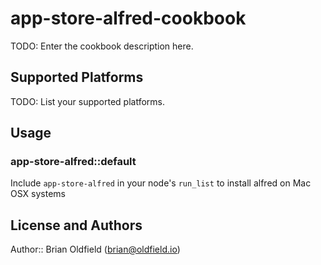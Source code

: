 # app-store-alfred-cookbook

TODO: Enter the cookbook description here.

## Supported Platforms

TODO: List your supported platforms.

## Usage

### app-store-alfred::default

Include `app-store-alfred` in your node's `run_list` to install alfred on Mac OSX systems

## License and Authors

Author:: Brian Oldfield (<brian@oldfield.io>)
